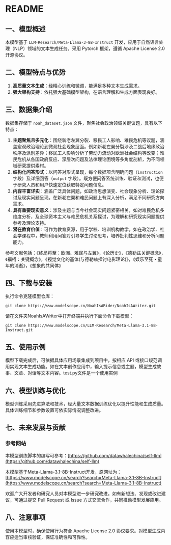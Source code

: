 # README

## 一、模型概述
本模型基于 `LLM-Research/Meta-Llama-3-8B-Instruct` 开发，应用于自然语言处理（NLP）领域的文本生成任务。采用 Pytorch 框架，遵循 Apache License 2.0 开源协议。

## 二、模型特点与优势
1. **高质量文本生成**：经精心训练和微调，能满足多种文本生成需求。
2. **强大架构支持**：依托强大基础模型架构，在语言理解和生成方面表现良好。

## 三、数据集介绍
数据集存储于 `noah_dataset.json` 文件，聚焦社会政治领域关键议题，具有以下特点：
1. **主题聚焦且多元化**：围绕新老左翼分裂、移民工人影响、难民危机等议题，涵盖宏观政治理论到微观社会现象层面。例如新老左翼分裂涉及二战后地缘政治秩序及派别差异；移民工人影响分析了劳动力流动对欧洲社会结构等改变；难民危机从各国政府反应、深层次问题及法律理论困境等多角度剖析，为不同领域研究提供素材。
2. **结构化问答形式**：以问答对形式呈现，每个数据项含明确问题（`instruction` 字段）及详细回答（`output` 字段）。既方便问答系统训练、验证和测试，也便于研究人员和用户快速定位获取特定问题信息。
3. **内容丰富详实**：涵盖广泛具体问题，如政治思想演变、社会现象分析、理论探讨及现实问题呈现。在新老左翼和难民问题上有深入分析，满足不同研究方向需求。
4. **具有重要现实意义**：涉及主题与当今社会现实问题紧密相关，如对难民危机多维度分析，及全球资本主义与难民危机关系探讨，为理解和研究现实问题提供参考及理论支持。
5. **潜在教育价值**：可作为教育资源，用于学校、培训机构教学。如在政治学、社会学课程中，教师利用问答对引导学生讨论思考，培养批判性思维和分析问题能力。

参考文献包括：《终局将至：欧洲、难民与左翼》，《论历史》，《德勒兹关键概念》，《福柯：关键概念》，《视觉文化的基体(与德勒兹探讨电影理论)》，《娱乐至死・童年的消逝》，《想象的共同体》

## 四、下载与安装


执行命令克隆模型仓库：
```
git clone https://www.modelscope.cn/NoahIsARider/NoahIsAWriter.git
```

请在文件夹NoahIsAWriter中打开终端并执行下面命令下载模型：
```
git clone https://www.modelscope.cn/LLM-Research/Meta-Llama-3.1-8B-Instruct.git
```

## 五、使用示例

模型下载完成后，可依据具体应用场景集成到项目中，按相应 API 或接口规范调用实现文本生成功能。如在文本创作应用中，输入提示信息或主题，模型生成故事、文章、对话等文本内容。test.py文件是一个使用实例

## 六、模型训练与优化
模型训练采用先进算法和技术，经大量文本数据训练优化以提升性能和生成质量。具体训练细节和参数设置可依实际情况调整改进。

## 七、未来发展与贡献
### 参考网站
本模型训练脚本的编写可参考：[https://github.com/datawhalechina/self-llm](https://github.com/datawhalechina/self-llm)

本模型基于Meta-Llama-3.1-8B-Instruct开发，原网址为：[https://www.modelscope.cn/search?search=Meta-Llama-3.1-8B-Instruct](https://www.modelscope.cn/search?search=Meta-Llama-3.1-8B-Instruct)

欢迎广大开发者和研究人员对本模型进一步研究改进。如有新想法、发现或改进建议，可通过提交 Pull Request 或 Issue 方式交流合作，共同推动模型发展应用。

## 八、注意事项
使用本模型时，确保使用行为符合 Apache License 2.0 协议要求。对模型生成内容应适当审核验证，保证准确性和可靠性。 
